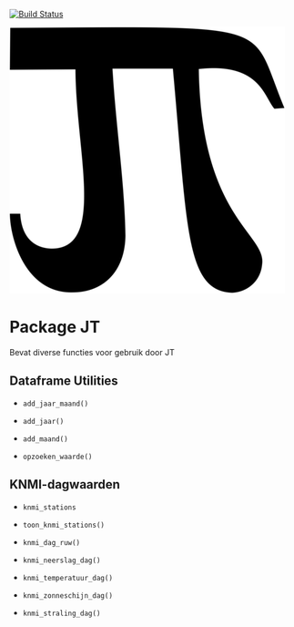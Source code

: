 [![Build Status](https://travis-ci.org/RedTent/JT.svg?branch=master)](https://travis-ci.org/RedTent/JT)

![](images/JTIP.png)



# Package JT

Bevat diverse functies voor gebruik door JT

## Dataframe Utilities

* `add_jaar_maand()`
* `add_jaar()`
* `add_maand()`

* `opzoeken_waarde()`

## KNMI-dagwaarden

* `knmi_stations       ` 
* `toon_knmi_stations()`

* `knmi_dag_ruw()      `
* `knmi_neerslag_dag()` 
* `knmi_temperatuur_dag()` 
* `knmi_zonneschijn_dag()`
* `knmi_straling_dag()` 